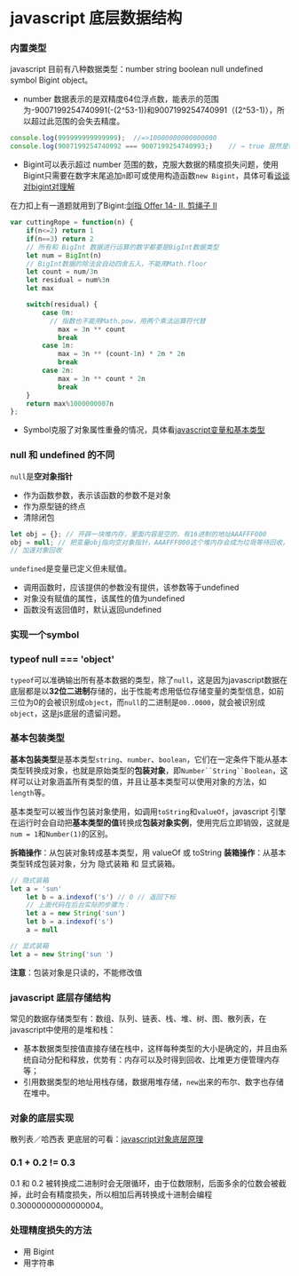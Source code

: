 # javascript 底层数据结构
### 内置类型
javascript 目前有八种数据类型：number string boolean null undefined symbol Bigint object。 
- number 数据表示的是双精度64位浮点数，能表示的范围为-9007199254740991(-(2^53-1))和9007199254740991（(2^53-1)），所以超过此范围的会失去精度。
```javascript
console.log(999999999999999);  //=>10000000000000000
console.log(9007199254740992 === 9007199254740993;)    // → true 居然是true!
```
- Bigint可以表示超过 number 范围的数，克服大数据的精度损失问题，使用Bigint只需要在数字末尾追加`n`即可或使用构造函数`new Bigint`，具体可看[谈谈对bigint对理解](http://47.98.159.95/my_blog/js-base/007.html#%E4%BB%80%E4%B9%88%E6%98%AFbigint)

在力扣上有一道题就用到了Bigint:[剑指 Offer 14- II. 剪绳子 II](https://leetcode-cn.com/problems/jian-sheng-zi-ii-lcof/)
```javascript
var cuttingRope = function(n) {
    if(n<=2) return 1
    if(n==3) return 2
    // 所有和 BigInt 数据进行运算的数字都要是BigInt数据类型
    let num = BigInt(n)
    // BigInt数据的除法会自动四舍五入，不能用Math.floor
    let count = num/3n
    let residual = num%3n
    let max

    switch(residual) {
        case 0n:
          // 指数也不能用Math.pow，用两个乘法运算符代替
            max = 3n ** count
            break
        case 1n:
            max = 3n ** (count-1n) * 2n * 2n
            break
        case 2n:
            max = 3n ** count * 2n
            break
    }
    return max%1000000007n
};
```
- Symbol克服了对象属性重叠的情况，具体看[javascript变量和基本类型](https://juejin.im/post/5cc94723f265da034c7036e6)
### null 和 undefined 的不同
`null`是**空对象指针**
- 作为函数参数，表示该函数的参数不是对象
- 作为原型链的终点
- 清除闭包
```javascript
let obj = {}; // 开辟一块堆内存，里面内容是空的，有16进制的地址AAAFFF000
obj = null; // 把变量obj指向空对象指针，AAAFFF000这个堆内存会成为垃圾等待回收，但不会立即回收
// 加速对象回收
```


`undefined`是变量已定义但未赋值。
- 调用函数时，应该提供的参数没有提供，该参数等于undefined
- 对象没有赋值的属性，该属性的值为undefined
- 函数没有返回值时，默认返回undefined

### 实现一个symbol





### typeof null === 'object'
`typeof`可以准确输出所有基本数据的类型，除了`null`，这是因为javascript数据在底层都是以**32位二进制**存储的，出于性能考虑用低位存储变量的类型信息，如前三位为0的会被识别成`object`，而`null`的二进制是`00..0000`，就会被识别成`object`，这是js底层的遗留问题。
### 基本包装类型
**基本包装类型**是基本类型`string`、`number`、`boolean`，它们在一定条件下能从基本类型转换成对象，也就是原始类型的**包装对象**，即`Number``String``Boolean`，这样可以让对象涵盖所有类型的值，并且让基本类型可以使用对象的方法，如`length`等。

基本类型可以被当作包装对象使用，如调用`toString`和`valueOf`，javascript 引擎在运行时会自动把**基本类型的值**转换成**包装对象实例**，使用完后立即销毁，这就是`num = 1`和`Number(1)`的区别。

**拆箱操作**：从包装对象转成基本类型，用 valueOf 或 toString
**装箱操作**：从基本类型转成包装对象，分为 隐式装箱 和 显式装箱。
```javascript
// 隐式装箱
let a = 'sun'
	let b = a.indexof('s') // 0 // 返回下标
	// 上面代码在后台实际的步骤为：
	let a = new String('sun')
	let b = a.indexof('s')
    a = null

// 显式装箱
let a = new String('sun	')
```
**注意**：包装对象是只读的，不能修改值
### javascript 底层存储结构
常见的数据存储类型有：数组、队列、链表、栈、堆、树、图、散列表，在javascript中使用的是堆和栈：
- 基本数据类型按值直接存储在栈中，这样每种类型的大小是确定的，并且由系统自动分配和释放，优势有：内存可以及时得到回收、比堆更方便管理内存等；
- 引用数据类型的地址用栈存储，数据用堆存储，`new`出来的布尔、数字也存储在堆中。
### 对象的底层实现
散列表／哈西表
更底层的可看：[javascript对象底层原理](https://www.cnblogs.com/full-stack-engineer/p/9684072.html)
### 0.1 + 0.2 != 0.3
0.1 和 0.2 被转换成二进制时会无限循环，由于位数限制，后面多余的位数会被截掉，此时会有精度损失，所以相加后再转换成十进制会编程 0.30000000000000004。

### 处理精度损失的方法
- 用 Bigint
- 用字符串
